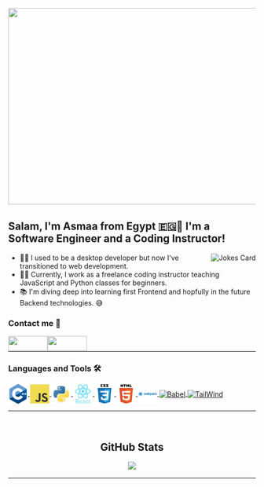 

<img src="https://s9.gifyu.com/images/SFG4S.gif" width="1200px" height="400px">

## Salam, I'm Asmaa from Egypt 🇪🇬👋  I'm a Software Engineer and a Coding Instructor!

<img src="https://readme-jokes.vercel.app/api?hideBorder&theme=cobalt&qColor=%23944bcc&aColor=%23bbdb51" alt="Jokes Card" align="right"/>


- 👨‍💻 I used to be a desktop developer but now I've transitioned to web development.
- 👩‍🏫 Currently, I work as a freelance coding instructor teaching JavaScript and Python classes for beginners.
- 📚 I'm diving deep into learning first Frontend and hopfully in the future Backend technologies. 😅


<div text-align="center">
    <h3>Contact me 🤙</h3> 
<a href="https://www.linkedin.com/in/asmaahamdy/"> <img align="left" margin-right="10px" height="30px" width="80px" src="https://i.pinimg.com/originals/de/b4/6f/deb46f02a59e3b3a2aa58fac16290d63.gif" /></a>
<a href=mailto:asmahamdym@gmail.com> <img align="left" height="30px" width="80px" src="https://camo.githubusercontent.com/bab48f1d0cd96cc4ac0e744d9afa7bc82fa163a206819924ac59f9ba74624d64/68747470733a2f2f692e70696e696d672e636f6d2f6f726967696e616c732f31642f34362f64642f31643436646461356239396366316139316131653233373766623934386233362e676966" /></a>

    
</div>




<br />

---

### Languages and Tools 🛠 
<a href="https://www.w3schools.com/cpp/" target="blank">
<img align="center" src="https://raw.githubusercontent.com/devicons/devicon/master/icons/cplusplus/cplusplus-original.svg" alt="C++" height="40" width="40" />
</a>
<a href="https://developer.mozilla.org/en-US/docs/Web/JavaScript" target="blank">
<img align="center" src="https://raw.githubusercontent.com/devicons/devicon/master/icons/javascript/javascript-original.svg" alt="JavaScript" height="40" width="40" />
</a>
<a href="https://www.python.org" target="blank">
<img align="center" src="https://raw.githubusercontent.com/devicons/devicon/master/icons/python/python-original.svg" alt="Python" height="40" width="40" />
</a>
<a href="https://reactjs.org/" target="blank">
<img align="center" src="https://raw.githubusercontent.com/devicons/devicon/master/icons/react/react-original-wordmark.svg" alt="React" height="40" width="40" />
</a>
<a href="https://www.w3schools.com/css/" target="blank">
<img align="center" src="https://raw.githubusercontent.com/devicons/devicon/master/icons/css3/css3-original-wordmark.svg" alt="Css3" height="40" width="40" />
</a>
<a href="https://www.w3.org/html/" target="blank">
<img align="center" src="https://raw.githubusercontent.com/devicons/devicon/master/icons/html5/html5-original-wordmark.svg" alt="Html5" height="40" width="40" />
</a>
<a href="https://webpack.js.org" target="blank">
<img align="center" src="https://raw.githubusercontent.com/devicons/devicon/d00d0969292a6569d45b06d3f350f463a0107b0d/icons/webpack/webpack-original-wordmark.svg" alt="Webpack" height="40" width="40" />
</a>
<a href="https://babeljs.io/" target="blank">
<img align="center" src="https://www.vectorlogo.zone/logos/babeljs/babeljs-icon.svg" alt="Babel" height="40" width="40" />
</a>
<a href="https://tailwindcss.com/" target="blank">
<img align="center" src="https://www.vectorlogo.zone/logos/tailwindcss/tailwindcss-icon.svg" alt="TailWind" height="40" width="40" />
</a>

<br/>

---

<br/>
    
  
  <div align="center"> 
    <h2>GitHub Stats</h2>
    <a href="">
      <img src="https://github-readme-stats.vercel.app/api/top-langs/?username=asmaaHamdym&theme=react&line_height=40&hide=css"/>
    </a>
    
</div
  
<br/>

---


